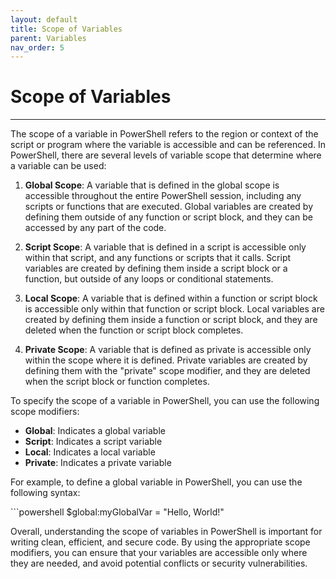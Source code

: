 ```yaml
---
layout: default
title: Scope of Variables
parent: Variables
nav_order: 5
---
```


# Scope of Variables

---

The scope of a variable in PowerShell refers to the region or context of the script or program where the variable is accessible and can be referenced. In PowerShell, there are several levels of variable scope that determine where a variable can be used:

1. **Global Scope**: A variable that is defined in the global scope is accessible throughout the entire PowerShell session, including any scripts or functions that are executed. Global variables are created by defining them outside of any function or script block, and they can be accessed by any part of the code.

2. **Script Scope**: A variable that is defined in a script is accessible only within that script, and any functions or scripts that it calls. Script variables are created by defining them inside a script block or a function, but outside of any loops or conditional statements.

3. **Local Scope**: A variable that is defined within a function or script block is accessible only within that function or script block. Local variables are created by defining them inside a function or script block, and they are deleted when the function or script block completes.

4. **Private Scope**: A variable that is defined as private is accessible only within the scope where it is defined. Private variables are created by defining them with the "private" scope modifier, and they are deleted when the script block or function completes.

To specify the scope of a variable in PowerShell, you can use the following scope modifiers:

- **Global**: Indicates a global variable
- **Script**: Indicates a script variable
- **Local**: Indicates a local variable
- **Private**: Indicates a private variable

For example, to define a global variable in PowerShell, you can use the following syntax:

<div class="code-example" markdown="1">
```powershell
$global:myGlobalVar = "Hello, World!"
</div>

Overall, understanding the scope of variables in PowerShell is important for writing clean, efficient, and secure code. By using the appropriate scope modifiers, you can ensure that your variables are accessible only where they are needed, and avoid potential conflicts or security vulnerabilities.